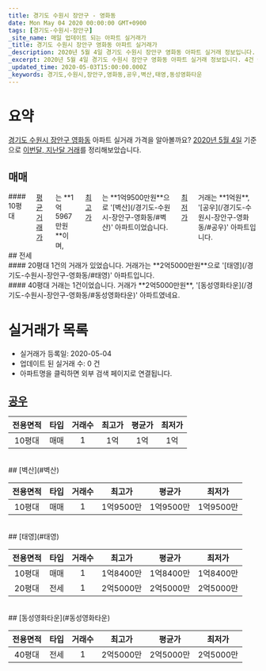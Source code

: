 ```yaml
---
title: 경기도 수원시 장안구 - 영화동
date: Mon May 04 2020 00:00:00 GMT+0900
tags: [경기도-수원시-장안구]
_site_name: 매일 업데이트 되는 아파트 실거래가
_title: 경기도 수원시 장안구 영화동 아파트 실거래가
_description: 2020년 5월 4일 경기도 수원시 장안구 영화동 아파트 실거래 정보입니다. 4건 아파트 정보가 있습니다.
_excerpt: 2020년 5월 4일 경기도 수원시 장안구 영화동 아파트 실거래 정보입니다. 4건 아파트 정보가 있습니다.
_updated_time: 2020-05-03T15:00:00.000Z
_keywords: 경기도,수원시,장안구,영화동,공우,벽산,태영,동성영화타운
---
```





# 요약
<ins>경기도 수원시 장안구 영화동</ins> 아파트 실거래 가격을 알아볼까요? <ins>2020년 5월 4일</ins> 기준으로 <ins>이번달, 지난달 거래</ins>를 정리해보았습니다.

## 매매
<div class="container">
<div class="twelve columns" markdown="1">
#### 10평대
<ins>평균 거래가</ins>는 **1억5967만원**이며, <ins>최고가</ins>는 **1억9500만원**으로 '[벽산](/경기도-수원시-장안구-영화동/#벽산)' 아파트이었습니다. <ins>최저가</ins> 거래는 **1억원**, '[공우](/경기도-수원시-장안구-영화동/#공우)' 아파트입니다.
</div>
</div>
## 전세
<div class="container">
<div class="six columns" markdown="1">
#### 20평대
1건의 거래가 있었습니다. 거래가는 **2억5000만원**으로 '[태영](/경기도-수원시-장안구-영화동/#태영)' 아파트입니다.
</div>
<div class="six columns" markdown="1">
#### 40평대
거래는 1건이었습니다. 거래가 **2억5000만원**, '[동성영화타운](/경기도-수원시-장안구-영화동/#동성영화타운)' 아파트였네요.
</div>
</div>



# 실거래가 목록
- 실거래가 등록일: 2020-05-04
- 업데이트 된 실거래 수: 0 건
- 아파트명을 클릭하면 외부 검색 페이지로 연결됩니다.

## [공우](#공우)

|전용면적|타입|거래수|최고가|평균가|최저가|
|:---:|:---:|:---:|:---:|:---:|:---:|
|10평대|<span class="deal-type-1">매매</span>|1|1억|1억|1억|

<br/>
## [벽산](#벽산)

|전용면적|타입|거래수|최고가|평균가|최저가|
|:---:|:---:|:---:|:---:|:---:|:---:|
|10평대|<span class="deal-type-1">매매</span>|1|1억9500만|1억9500만|1억9500만|

<br/>
## [태영](#태영)

|전용면적|타입|거래수|최고가|평균가|최저가|
|:---:|:---:|:---:|:---:|:---:|:---:|
|10평대|<span class="deal-type-1">매매</span>|1|1억8400만|1억8400만|1억8400만|
|20평대|<span class="deal-type-2">전세</span>|1|2억5000만|2억5000만|2억5000만|

<br/>
## [동성영화타운](#동성영화타운)

|전용면적|타입|거래수|최고가|평균가|최저가|
|:---:|:---:|:---:|:---:|:---:|:---:|
|40평대|<span class="deal-type-2">전세</span>|1|2억5000만|2억5000만|2억5000만|

<br/>




